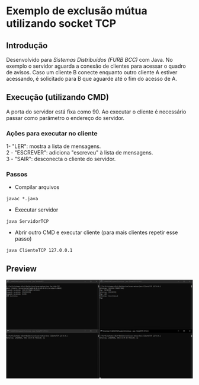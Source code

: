 # Exemplo de exclusão mútua utilizando socket TCP

## Introdução
Desenvolvido para *Sistemas Distribuídos (FURB BCC)* com Java. No exemplo o servidor aguarda a conexão de clientes para acessar o quadro de avisos. Caso um cliente B conecte enquanto outro cliente A estiver acessando, é solicitado para B que aguarde até o fim do acesso de A.

## Execução (utilizando CMD)
A porta do servidor está fixa como 90. Ao executar o cliente é necessário passar como parâmetro o endereço do servidor.

### Ações para executar no cliente
1- "LER": mostra a lista de mensagens.<br>
2 - "ESCREVER": adiciona "escreveu" à lista de mensagens.<br>
3 - "SAIR": desconecta o cliente do servidor.

### Passos
- Compilar arquivos

```
javac *.java
```

- Executar servidor
```
java ServidorTCP
```
- Abrir outro CMD e executar cliente (para mais clientes repetir esse passo)
```
java ClienteTCP 127.0.0.1
```

## Preview
![programa em execução](./img/preview01.png)